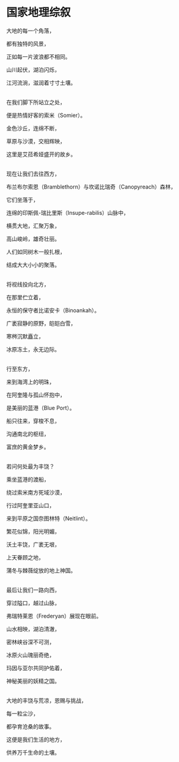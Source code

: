 # 国家地理综叙

大地的每一个角落，

都有独特的风景，

正如每一片波浪都不相同。

山川起伏，湖泊闪烁，

江河流淌，滋润着寸寸土壤。

<br>
在我们脚下所站立之处，

便是热情好客的索米（Somier）。

金色沙丘，连绵不断，

草原与沙漠，交相辉映，

这里是艾菈希娅盛开的故乡。

<br>
现在让我们去往西方，

布兰布尔索恩（Bramblethorn）与坎诺比瑞奇（Canopyreach）森林，

它们坐落于，

连绵的印斯佩-瑞比里斯（Insupe-rabilis）山脉中，

横贯大地，汇聚万象，

高山峻岭，雄奇壮丽。

人们如同树木一般扎根，

结成大大小小的聚落。

<br>
将视线投向北方，

在那里伫立着，

永恒的保守者比诺安卡（Binoankah）。

广袤寂静的原野，皑皑白雪，

寒梣沉默矗立，

冰原冻土，永无边际。

<br>
行至东方，

来到海湾上的明珠，

在阿奎隆与孤山怀抱中，

是美丽的蓝港（Blue Port）。

船只往来，穿梭不息，

沟通南北的枢纽，

富庶的黄金梦乡。

<br>
若问何处最为丰饶？

乘坐蓝港的渡船，

绕过索米南方死域沙漠，

行过阿奎里亚山口，

来到平原之国奈图林特（Neitlint）。

繁花似锦，阳光明媚，

沃土丰饶，广袤无垠，

上天眷顾之地，

蒲冬与棘薇绽放的地上神国。

<br>
最后让我们一路向西，

穿过隘口，越过山脉，

弗瑞特莱恩（Frederyan）展现在眼前。

山水相映，湖泊清澈，

密林峡谷深不可测，

冰原火山瑰丽奇绝，

玛因与亚尔共同护佑着，

神秘美丽的妖精之国。

<br>
大地的丰饶与荒凉，恩赐与挑战，

每一粒尘沙，

都孕育沧桑的故事。

这便是我们生活的地方，

供养万千生命的土壤。
